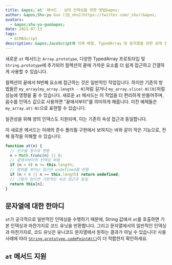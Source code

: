 ```yaml
---
title: &apos;`at` 메서드 - 상대 인덱싱을 위한 방법&apos;
author: &apos;Shu-yu Guo ([@_shu](https://twitter.com/_shu))&apos;
avatars:
  - &apos;shu-yu-guo&apos;
date: 2021-07-13
tags:
  - ECMAScript
description: &apos;JavaScript에 이제 배열, TypedArray 및 문자열을 위한 상대 인덱싱 메서드가 추가되었습니다.&apos;
---
```


새로운 `at` 메서드는 `Array.prototype`, 다양한 TypedArray 프로토타입 및 `String.prototype`에 추가되어 컬렉션의 끝에 가까운 요소를 더 쉽게 접근하고 간결하게 사용할 수 있습니다.

컬렉션의 끝에서 N번째 요소에 접근하는 것은 일반적인 작업입니다. 하지만 기존의 방법들은 `my_array[my_array.length - N]`처럼 길거나 `my_array.slice(-N)[0]`처럼 성능에 영향을 줄 수 있습니다. 새로운 `at` 메서드는 이 작업을 더 편리하게 만들어주며, 음수를 인덱스 값으로 사용하면 "끝에서부터"를 의미하게 해줍니다. 이전 예제들은 `my_array.at(-N)`으로 표현할 수 있습니다.

<!--truncate-->
일관성을 위해 양의 인덱스도 지원되며, 이는 기존의 속성 접근과 동일합니다.

이 새로운 메서드는 아래의 준수 폴리필 구현에서 보여지는 바와 같이 작은 기능으로, 전체 동작을 이해할 수 있습니다:

```js
function at(n) {
  // 인수를 정수로 변환
  n = Math.trunc(n) || 0;
  // 끝에서부터의 인덱싱 허용
  if (n < 0) n += this.length;
  // 범위를 벗어난 접근은 undefined를 반환
  if (n < 0 || n >= this.length) return undefined;
  // 그렇지 않으면 기본적인 속성 접근과 동일
  return this[n];
}
```

## 문자열에 대한 한마디

`at`가 궁극적으로 일반적인 인덱싱을 수행하기 때문에, String 값에서 `at`를 호출하면 기본 인덱싱과 마찬가지로 코드 유닛을 반환합니다. 그리고 문자열에서의 일반적인 인덱싱과 마찬가지로, 코드 유닛은 유니코드 문자열에서 원하는 결과가 아닐 수 있습니다! 사용 사례에 따라 [`String.prototype.codePointAt()`](https://developer.mozilla.org/en-US/docs/Web/JavaScript/Reference/Global_Objects/String/codePointAt)이 더 적합한지 확인하세요.

## `at` 메서드 지원

<feature-support chrome="92"
                 firefox="90"
                 safari="no"
                 nodejs="no"
                 babel="yes https://github.com/zloirock/core-js#relative-indexing-method"></feature-support>
